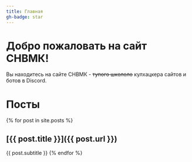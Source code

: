 ```yaml
---
title: Главная
gh-badge: star
---
```


# Добро пожаловать на сайт СНВМК!

Вы находитесь на сайте СНВМК - ~~тупого школоло~~ кулхацкера сайтов и ботов в Discord.

# Посты

{% for post in site.posts %}
## [{{ post.title }}]({{ post.url }})
{{ post.subtitle }}
{% endfor %}